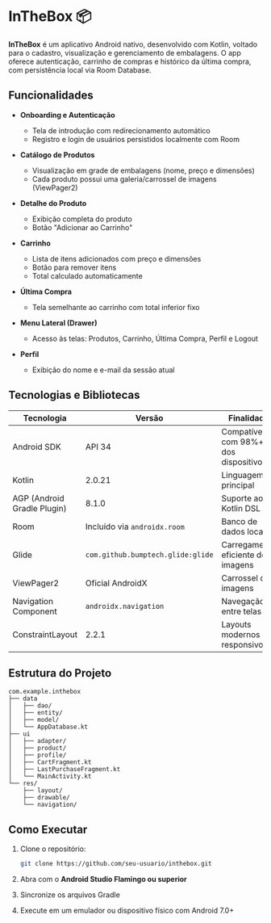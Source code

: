 # InTheBox 📦

**InTheBox** é um aplicativo Android nativo, desenvolvido com Kotlin, voltado para o cadastro, visualização e gerenciamento de embalagens. O app oferece autenticação, carrinho de compras e histórico da última compra, com persistência local via Room Database.

## Funcionalidades

- **Onboarding e Autenticação**
  - Tela de introdução com redirecionamento automático
  - Registro e login de usuários persistidos localmente com Room

- **Catálogo de Produtos**
  - Visualização em grade de embalagens (nome, preço e dimensões)
  - Cada produto possui uma galeria/carrossel de imagens (ViewPager2)

- **Detalhe do Produto**
  - Exibição completa do produto
  - Botão "Adicionar ao Carrinho"

- **Carrinho**
  - Lista de itens adicionados com preço e dimensões
  - Botão para remover itens
  - Total calculado automaticamente

- **Última Compra**
  - Tela semelhante ao carrinho com total inferior fixo

- **Menu Lateral (Drawer)**
  - Acesso às telas: Produtos, Carrinho, Última Compra, Perfil e Logout

- **Perfil**
  - Exibição do nome e e-mail da sessão atual

## Tecnologias e Bibliotecas

| Tecnologia | Versão | Finalidade |
|------------|--------|------------|
| Android SDK | API 34 | Compatível com 98%+ dos dispositivos |
| Kotlin | 2.0.21 | Linguagem principal |
| AGP (Android Gradle Plugin) | 8.1.0 | Suporte ao Kotlin DSL |
| Room | Incluído via `androidx.room` | Banco de dados local |
| Glide | `com.github.bumptech.glide:glide` | Carregamento eficiente de imagens |
| ViewPager2 | Oficial AndroidX | Carrossel de imagens |
| Navigation Component | `androidx.navigation` | Navegação entre telas |
| ConstraintLayout | 2.2.1 | Layouts modernos e responsivos |

## Estrutura do Projeto

```
com.example.inthebox
├── data
│   ├── dao/
│   ├── entity/
│   ├── model/
│   └── AppDatabase.kt
├── ui
│   ├── adapter/
│   ├── product/
│   ├── profile/
│   ├── CartFragment.kt
│   ├── LastPurchaseFragment.kt
│   └── MainActivity.kt
└── res/
    ├── layout/
    ├── drawable/
    └── navigation/
```

## Como Executar

1. Clone o repositório:
   ```bash
   git clone https://github.com/seu-usuario/inthebox.git
   ```

2. Abra com o **Android Studio Flamingo ou superior**

3. Sincronize os arquivos Gradle

4. Execute em um emulador ou dispositivo físico com Android 7.0+


